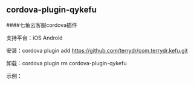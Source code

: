 cordova-plugin-qykefu
-------------------------------
####七鱼云客服cordova插件

支持平台：iOS Android

安装：cordova plugin add https://github.com/terrydr/com.terrydr.kefu.git

卸载：cordova plugin rm cordova-plugin-qykefu

示例：
